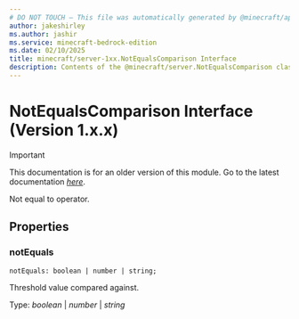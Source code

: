 ```yaml
---
# DO NOT TOUCH — This file was automatically generated by @minecraft/api-docs-generator, to report problems file an issue at https://github.com/Mojang/minecraft-scripting-libraries
author: jakeshirley
ms.author: jashir
ms.service: minecraft-bedrock-edition
ms.date: 02/10/2025
title: minecraft/server-1xx.NotEqualsComparison Interface
description: Contents of the @minecraft/server.NotEqualsComparison class (Version 1.x.x).
---
```

# NotEqualsComparison Interface (Version 1.x.x)

> [!IMPORTANT]
> This documentation is for an older version of this module. Go to the latest documentation [*here*](../../../scriptapi/minecraft/server/NotEqualsComparison.md).

Not equal to operator.

## Properties

### **notEquals**
`notEquals: boolean | number | string;`

Threshold value compared against.

Type: *boolean* | *number* | *string*

